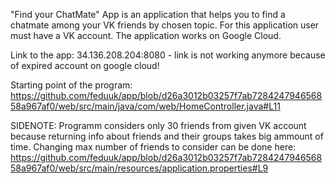 "Find your ChatMate" App is an application that helps you to find a chatmate among your VK friends by chosen topic. For this application user must have a VK account. The application works on Google Cloud.

Link to the app: 34.136.208.204:8080 - link is not working anymore because of expired account on google cloud!

Starting point of the program: https://github.com/feduuk/app/blob/d26a3012b03257f7ab728424794656858a967af0/web/src/main/java/com/web/HomeController.java#L11

SIDENOTE: Programm considers only 30 friends from given VK account because returning info about friends and their groups takes big ammount of time. Changing max number of friends to consider can be done here: https://github.com/feduuk/app/blob/d26a3012b03257f7ab728424794656858a967af0/web/src/main/resources/application.properties#L9
